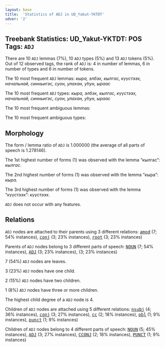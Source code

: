 ```yaml
---
layout: base
title:  'Statistics of ADJ in UD_Yakut-YKTDT'
udver: '2'
---
```


## Treebank Statistics: UD_Yakut-YKTDT: POS Tags: `ADJ`

There are 10 `ADJ` lemmas (7%), 10 `ADJ` types (5%) and 13 `ADJ` tokens (5%).
Out of 12 observed tags, the rank of `ADJ` is: 4 in number of lemmas, 6 in number of types and 6 in number of tokens.

The 10 most frequent `ADJ` lemmas: <em>кыра, элбэх, кылгас, күүстээх, начальнай, синньигэс, суон, улахан, уһун, ыраас</em>

The 10 most frequent `ADJ` types:  <em>кыра, элбэх, кылгас, күүстээх, начальнай, синньигэс, суон, улахан, уһун, ыраас</em>

The 10 most frequent ambiguous lemmas: 

The 10 most frequent ambiguous types:  



## Morphology

The form / lemma ratio of `ADJ` is 1.000000 (the average of all parts of speech is 1.278146).

The 1st highest number of forms (1) was observed with the lemma “кылгас”: <em>кылгас</em>.

The 2nd highest number of forms (1) was observed with the lemma “кыра”: <em>кыра</em>.

The 3rd highest number of forms (1) was observed with the lemma “күүстээх”: <em>күүстээх</em>.

`ADJ` does not occur with any features.


## Relations

`ADJ` nodes are attached to their parents using 3 different relations: <tt><a href="sah_yktdt-dep-amod.html">amod</a></tt> (7; 54% instances), <tt><a href="sah_yktdt-dep-conj.html">conj</a></tt> (3; 23% instances), <tt><a href="sah_yktdt-dep-root.html">root</a></tt> (3; 23% instances)

Parents of `ADJ` nodes belong to 3 different parts of speech: <tt><a href="sah_yktdt-pos-NOUN.html">NOUN</a></tt> (7; 54% instances), <tt><a href="sah_yktdt-pos-ADJ.html">ADJ</a></tt> (3; 23% instances),  (3; 23% instances)

7 (54%) `ADJ` nodes are leaves.

3 (23%) `ADJ` nodes have one child.

2 (15%) `ADJ` nodes have two children.

1 (8%) `ADJ` nodes have three or more children.

The highest child degree of a `ADJ` node is 4.

Children of `ADJ` nodes are attached using 5 different relations: <tt><a href="sah_yktdt-dep-nsubj.html">nsubj</a></tt> (4; 36% instances), <tt><a href="sah_yktdt-dep-conj.html">conj</a></tt> (3; 27% instances), <tt><a href="sah_yktdt-dep-cc.html">cc</a></tt> (2; 18% instances), <tt><a href="sah_yktdt-dep-obl.html">obl</a></tt> (1; 9% instances), <tt><a href="sah_yktdt-dep-punct.html">punct</a></tt> (1; 9% instances)

Children of `ADJ` nodes belong to 4 different parts of speech: <tt><a href="sah_yktdt-pos-NOUN.html">NOUN</a></tt> (5; 45% instances), <tt><a href="sah_yktdt-pos-ADJ.html">ADJ</a></tt> (3; 27% instances), <tt><a href="sah_yktdt-pos-CCONJ.html">CCONJ</a></tt> (2; 18% instances), <tt><a href="sah_yktdt-pos-PUNCT.html">PUNCT</a></tt> (1; 9% instances)

